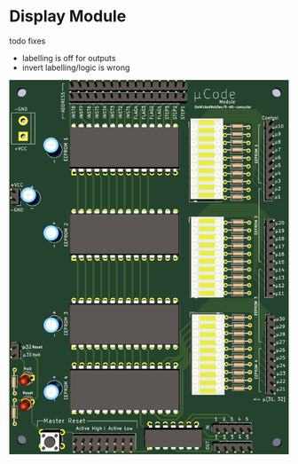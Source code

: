 # Display Module

todo fixes
- labelling is off for outputs
- invert labelling/logic is wrong

![MICROCODE](https://github.com/theWickedWebDev/8-bit-computer/blob/master/CONTROL_LOGIC/control-3d.png?raw=true)

